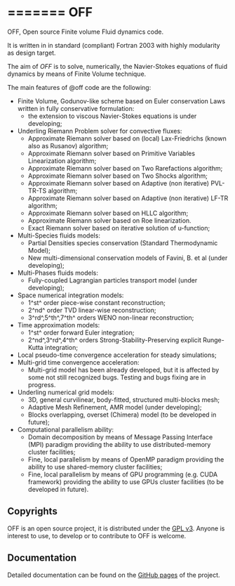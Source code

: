 =======
OFF
==========

OFF, Open source Finite volume Fluid dynamics code.

It is written in in standard (compliant) Fortran 2003 with highly modularity as design target.

The aim of _OFF_ is to solve, numerically, the Navier-Stokes equations of fluid dynamics by means of Finite Volume technique.

The main features of @off code are the following:
* Finite Volume, Godunov-like scheme based on Euler conservation Laws written in fully conservative formulation:
  * the extension to viscous Navier-Stokes equations is under developing;
* Underling Riemann Problem solver for convective fluxes:
  * Approximate Riemann solver based on (local) Lax-Friedrichs (known also as Rusanov) algorithm;
  * Approximate Riemann solver based on Primitive Variables Linearization algorithm;
  * Approximate Riemann solver based on Two Rarefactions algorithm;
  * Approximate Riemann solver based on Two Shocks algorithm;
  * Approximate Riemann solver based on Adaptive (non iterative) PVL-TR-TS algorithm;
  * Approximate Riemann solver based on Adaptive (non iterative) LF-TR algorithm;
  * Approximate Riemann solver based on HLLC algorithm;
  * Approximate Riemann solver based on Roe linearization.
  * Exact Riemann solver based on iterative solution of u-function;
* Multi-Species fluids models:
  * Partial Densities species conservation (Standard Thermodynamic Model);
  * New multi-dimensional conservation models of Favini, B. et al (under developing);
* Multi-Phases fluids models:
  * Fully-coupled Lagrangian particles transport model (under developing);
* Space numerical integration models:
  * 1^st^ order piece-wise constant reconstruction;
  * 2^nd^ order TVD linear-wise reconstruction;
  * 3^rd^,5^th^,7^th^ orders WENO non-linear reconstruction;
* Time approximation models:
  * 1^st^ order forward Euler integration;
  * 2^nd^,3^rd^,4^th^ orders Strong-Stability-Preserving explicit Runge-Kutta integration;
* Local pseudo-time convergence acceleration for steady simulations;
* Multi-grid time convergence acceleration:
  * Multi-grid model has been already developed, but it is affected by some not still recognized bugs. Testing and bugs fixing
    are in progress.
* Underling numerical grid models:
  * 3D, general curvilinear, body-fitted, structured multi-blocks mesh;
  * Adaptive Mesh Refinement, AMR model (under developing);
  * Blocks overlapping, overset (Chimera) model (to be developed in future);
* Computational parallelism ability:
  * Domain decomposition by means of Message Passing Interface (MPI) paradigm providing the ability to use distributed-memory
    cluster facilities;
  * Fine, local parallelism by means of OpenMP paradigm providing the ability to use shared-memory cluster facilities;
  * Fine, local parallelism by means of GPU programming (e.g. CUDA framework) providing the ability to use GPUs cluster
    facilities (to be developed in future).

Copyrights
----------

OFF is an open source project, it is distributed under the [GPL v3](http://www.gnu.org/licenses/gpl-3.0.html). Anyone is interest to use, to develop or to contribute to OFF is welcome.

Documentation
----------

Detailed documentation can be found on the [GitHub pages](http://szaghi.github.com/OFF/index.html) of the project.
